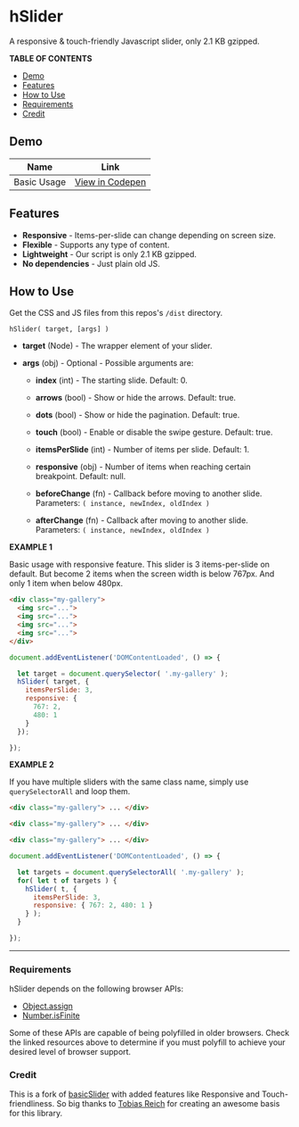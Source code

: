 # hSlider

A responsive & touch-friendly Javascript slider, only 2.1 KB gzipped.

**TABLE OF CONTENTS**

- [Demo](#demo)
- [Features](#features)
- [How to Use](#how-to-use)
- [Requirements](#requirements)
- [Credit](#credit)

## Demo

| Name | Link |
| --- | --- |
| Basic Usage | [View in Codepen](https://codepen.io/hrsetyono/pen/ebbeJJ) |

## Features

- **Responsive** - Items-per-slide can change depending on screen size.
- **Flexible** - Supports any type of content.
- **Lightweight** - Our script is only 2.1 KB gzipped.
- **No dependencies** - Just plain old JS.

## How to Use

Get the CSS and JS files from this repos's `/dist` directory.

```
hSlider( target, [args] )
```

- **target** (Node) - The wrapper element of your slider.
- **args** (obj) - Optional - Possible arguments are:

	- **index** (int) - The starting slide. Default: 0.
	- **arrows** (bool) - Show or hide the arrows. Default: true.
	- **dots** (bool) - Show or hide the pagination. Default: true.
	- **touch** (bool) - Enable or disable the swipe gesture. Default: true.

	- **itemsPerSlide** (int) - Number of items per slide. Default: 1.
	- **responsive** (obj) - Number of items when reaching certain breakpoint. Default: null.

	- **beforeChange** (fn) - Callback before moving to another slide. Parameters: `( instance, newIndex, oldIndex )`
	- **afterChange** (fn) - Callback after moving to another slide. Parameters: `( instance, newIndex, oldIndex )`

**EXAMPLE 1**

Basic usage with responsive feature. This slider is 3 items-per-slide on default. But become 2 items when the screen width is below 767px. And only 1 item when below 480px.

```html
<div class="my-gallery">
  <img src="...">
  <img src="...">
  <img src="...">
  <img src="...">
</div>
```

```js
document.addEventListener('DOMContentLoaded', () => {

  let target = document.querySelector( '.my-gallery' );
  hSlider( target, {
    itemsPerSlide: 3,
    responsive: {
      767: 2,
      480: 1
    }
  });

});
```

**EXAMPLE 2**

If you have multiple sliders with the same class name, simply use `querySelectorAll` and loop them.

```html
<div class="my-gallery"> ... </div>

<div class="my-gallery"> ... </div>

<div class="my-gallery"> ... </div>
```

```js
document.addEventListener('DOMContentLoaded', () => {

  let targets = document.querySelectorAll( '.my-gallery' );
  for( let t of targets ) {
    hSlider( t, {
      itemsPerSlide: 3,
      responsive: { 767: 2, 480: 1 }
    } );
  }

});
```

----

### Requirements

hSlider depends on the following browser APIs:

- [Object.assign](http://www.ecma-international.org/ecma-262/6.0/#sec-object.assign)
- [Number.isFinite](http://www.ecma-international.org/ecma-262/6.0/#sec-number.isfinite)

Some of these APIs are capable of being polyfilled in older browsers. Check the linked resources above to determine if you must polyfill to achieve your desired level of browser support.

### Credit

This is a fork of [basicSlider](https://github.com/electerious/basicSlider) with added features like Responsive and Touch-friendliness. So big thanks to [Tobias Reich](https://github.com/electerious) for creating an awesome basis for this library.